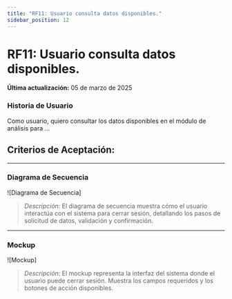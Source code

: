```yaml
---
title: "RF11: Usuario consulta datos disponibles."  
sidebar_position: 12
---
```


# RF11: Usuario consulta datos disponibles.

**Última actualización:** 05 de marzo de 2025

### Historia de Usuario

Como usuario, quiero consultar los datos disponibles en el módulo de análisis para ...

  **Criterios de Aceptación:**
  - 

---

### Diagrama de Secuencia

![Diagrama de Secuencia] 

> *Descripción*: El diagrama de secuencia muestra cómo el usuario interactúa con el sistema para cerrar sesión, detallando los pasos de solicitud de datos, validación y confirmación.

---

### Mockup

![Mockup]

> *Descripción*: El mockup representa la interfaz del sistema donde el usuario puede cerrar sesión. Muestra los campos requeridos y los botones de acción disponibles.
